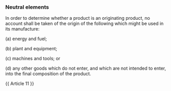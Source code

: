 ### Neutral elements

In order to determine whether a product is an originating product, no account shall be taken of the origin of the following which might be used in its manufacture:

(a)	energy and fuel;

(b)	plant and equipment;

(c)	machines and tools; or

(d)	any other goods which do not enter, and which are not intended to enter, into the final composition of the product.

{{ Article 11 }}
